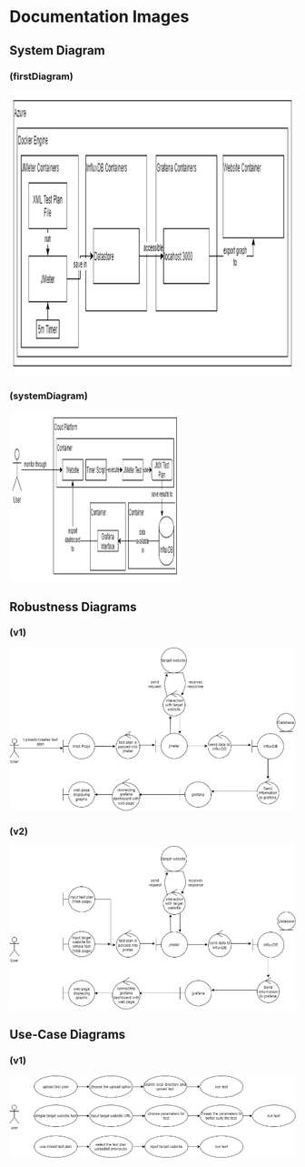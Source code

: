 # Documentation Images

## System Diagram
### (firstDiagram)
<img src="Diagram/firstDiagram.png" width="1000" height="500" >


### (systemDiagram)
<img src="Diagram/systemDiagram.png" width="300" height="300" >


## Robustness Diagrams
### (v1)
<img src="Diagram/robustness_diagrams/robustnessDiagramV1.png" >


### (v2)

<img src="Diagram/robustness_diagrams/robustnessDiagramV2.png" >


## Use-Case Diagrams
### (v1)
<img src="Diagram/use_cases/useCaseDiagramV1.png" >



